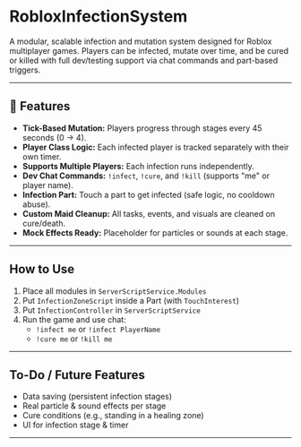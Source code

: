 # RobloxInfectionSystem


A modular, scalable infection and mutation system designed for Roblox multiplayer games. Players can be infected, mutate over time, and be cured or killed with full dev/testing support via chat commands and part-based triggers.

---

## 📁 Features

-  **Tick-Based Mutation:** Players progress through stages every 45 seconds (0 -> 4).
-  **Player Class Logic:** Each infected player is tracked separately with their own timer.
-  **Supports Multiple Players:** Each infection runs independently.
-  **Dev Chat Commands:** `!infect`, `!cure`, and `!kill` (supports "me" or player name).
-  **Infection Part:** Touch a part to get infected (safe logic, no cooldown abuse).
-  **Custom Maid Cleanup:** All tasks, events, and visuals are cleaned on cure/death.
-  **Mock Effects Ready:** Placeholder for particles or sounds at each stage.

---

##  How to Use

1. Place all modules in `ServerScriptService.Modules`
2. Put `InfectionZoneScript` inside a Part (with `TouchInterest`)
3. Put `InfectionController` in `ServerScriptService`
4. Run the game and use chat:
   - `!infect me` or `!infect PlayerName`
   - `!cure me` or `!kill me`

---

##  To-Do / Future Features

- Data saving (persistent infection stages)
- Real particle & sound effects per stage
- Cure conditions (e.g., standing in a healing zone)
- UI for infection stage & timer

---




